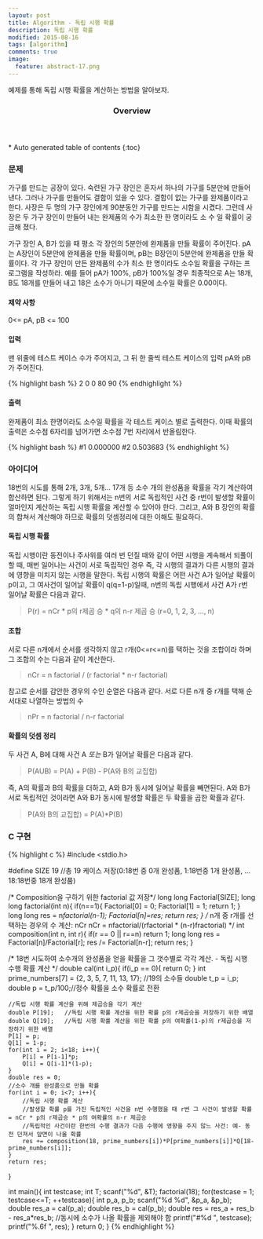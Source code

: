 ```yaml
---
layout: post
title: Algorithm - 독립 시행 확률  
description: 독립 시행 확률
modified: 2015-08-16
tags: [algorithm]
comments: true
image:
  feature: abstract-17.png
---
```


예제를 통해 독립 시행 확률을 계산하는 방법을 알아보자.

<section id="table-of-contents" class="toc">
  <header>
    <h3>Overview</h3>
  </header>
<div id="drawer" markdown="1">
*  Auto generated table of contents
{:toc}
</div>
</section><!-- /#table-of-contents -->

### 문제

가구를 만드는 공장이 있다. 숙련된 가구 장인은 혼자서 하나의 가구를 5분만에 만들어 낸다. 그러나 가구를 만들어도 결함이 있을 수 있다. 결함이 없는 가구를 완제품이라고 한다. 사장은 두 명의 가구 장인에게 90분동안 가구를 만드는 시함을 시켰다. 그런데 사장은 두 가구 장인이 만들어 내는 완제품의 수가 최소한 한 명이라도 소 수 일 확률이 궁금해 졌다. 

가구 장인 A, B가 있을 때 평소 각 장인의 5분안에 완제품을 만들 확률이 주어진다. pA는 A장인이 5분안에 완제품을 만들 확률이며, pB는 B장인이 5분안에 완제품을 만들 확률이다. 각 가구 장인이 만든 완제품의 수가 최소 한 명이라도 소수일 확률을 구하는 프로그램을 작성하라. 예를 들어 pA가 100%, pB가 100%일 경우 최종적으로 A는 18개, B도 18개를 만들어 내고 18은 소수가 아니기 때문에 소수일 확률은 0.00이다. 

#### 제약 사항 ####

0<= pA, pB <= 100

#### 입력 ####

맨 위줄에 테스트 케이스 수가 주어지고, 그 뒤 한 줄씩 테스트 케이스의 입력 pA와 pB가 주어진다. 

{% highlight bash %}
2
0 0
80 90
{% endhighlight %}

#### 출력 ####

완제품이 최소 한명이라도 소수일 확률을 각 테스트 케이스 별로 출력한다. 이때 확률의 출력은 소수점 6자리를 넘어가면 소수점 7번 자리에서 반올림한다. 

{% highlight bash %}
#1 0.000000
#2 0.503683
{% endhighlight %}

### 아이디어 

18번의 시도를 통해 2개, 3개, 5개... 17개 등 소수 개의 완성품을 확률을 각기 계산하여 합산하면 된다. 그렇게 하기 위해서는 n번의 서로 독립적인 사건 중 r번이 발생할 확률이 얼마인지 계산하는 독립 시행 확률을 계산할 수 있어야 한다. 그리고, A와 B 장인의 확률의 합쳐서 계산해야 하므로 확률의 덧셈정리에 대한 이해도 필요하다. 

#### 독립 시행 확률

독립 시행이란 동전이나 주사위를 여러 번 던질 때와 같이 어떤 시행을 계속해서 되풀이 할 때, 매번 일어나는 사건이 서로 독립적인 경우 즉, 각 시행의 결과가 다른 시행의 결과에 영향을 미치지 않는 시행을 말한다. 독립 시행의 확률은 어떤 사건 A가 일어날 확률이 p이고, 그 여사건이 일어날 확률이 q(q=1-p)일때, n번의 독립 시행에서 사건 A가 r번 일어날 확률은 다음과 같다. 

> P(r) = nCr * p의 r제곱 승 * q의 n-r 제곱 승 (r=0, 1, 2, 3, ..., n)

#### 조합 

서로 다른 n개에서 순서를 생각하지 않고 r개(0<=r<=n)를 택하는 것을 조합이라 하며 그 조합의 수는 다음과 같이 계산한다. 

> nCr = n factorial / (r factorial * n-r factorial) 

참고로 순서를 감안한 경우의 수인 순열은 다음과 같다. 서로 다른 n개 중 r개를 택해 순서대로 나열하는 방법의 수

> nPr =  n factorial / n-r factorial

#### 확률의 덧셈 정리

두 사건 A, B에 대해 사건 A *또는* B가 일어날 확률은 다음과 같다. 

> P(AUB) = P(A) + P(B) - P(A와 B의 교집합)

즉, A의 확률과 B의 확률을 더하고, A와 B가 동시에 일어날 확률을 빼면된다. 
 A와 B가 서로 독립적인 것이라면 A와 B가 동시에 발생할 확률은 두 확률을 곱한 확률과 같다. 

>P(A와 B의 교집합) =  P(A)*P(B)

### C 구현 

{% highlight c %}
#include <stdio.h>

#define SIZE 19 //총 19 케이스 저장(0:18번 중 0개 완성품, 1:18번중 1개 완성품, ... 18:18번중 18개 완성품)

/* Composition을 구하기 위한 factorial 값 저장*/
long long Factorial[SIZE];
long long factorial(int n){
    if(n==1){
        Factorial[0] = 0;
        Factorial[1] = 1;
        return 1;
    }
    long long res = n*factorial(n-1);
    Factorial[n]=res;
    return res;
}
/* n개 중 r개를 선택하는 경우의 수 계산: nCr
   nCr = nfactorial/(rfactorial * (n-r)fractorial) */
int composition(int n, int r){
    if(r == 0 || r==n)
        return 1;
    long long res = Factorial[n]/Factorial[r];
    res /= Factorial[n-r];
    return res;
}

/* 18번 시도하여 소수개의 완성품을 얻을 확률을 그 갯수별로 각각 계산. - 독립 시행 수행 확률 계산 */
double cal(int i_p){
    if(i_p == 0){
        return 0;
    }
    int prime_numbers[7] = {2, 3, 5, 7, 11, 13, 17}; //19의 소수들
    double t_p = i_p;
    double p = t_p/100;//정수 확률을 소수 확률로 전환

    //독립 시행 확률 계산을 위해 제곱승을 각기 계산
    double P[19];   //독립 시행 확률 계산을 위한 확률 p의 r제곱승을 저장하기 위한 배열
    double Q[19];   //독립 시행 확률 계산을 위한 확률 p의 여확률(1-p)의 r제곱승을 저장하기 위한 배열
    P[1] = p;
    Q[1] = 1-p;
    for(int i = 2; i<18; i++){
        P[i] = P[i-1]*p;
        Q[i] = Q[i-1]*(1-p);
    }
    double res = 0;
    //소수 개를 완성품으로 만들 확률
    for(int i = 0; i<7; i++){
        //독립 시행 확률 계산
        //발생할 확률 p를 가진 독립적인 사건을 n번 수행했을 때 r번 그 사건이 발생할 확률 = nCr * p의 r제곱승 * p의 여확률의 n-r 제곱승
        //독립적인 사건이란 한번의 수행 결과가 다음 수행에 영향을 주지 않느 사건: 예- 동전 던져서 앞면이 나올 확률
        res += composition(18, prime_numbers[i])*P[prime_numbers[i]]*Q[18-prime_numbers[i]];
    }
    return res;
}

int main(){
    int testcase;
    int T;
    scanf("%d", &T);
    factorial(18);
    for(testcase = 1; testcase<=T; ++testcase){
        int p_a, p_b;
        scanf("%d %d", &p_a, &p_b);
        double res_a = cal(p_a);
        double res_b = cal(p_b);
        double res = res_a + res_b - res_a*res_b; //동시에 소수가 나올 확률을 제외해야 함
        printf("#%d ", testcase);
        printf("%.6f ", res);
    }
    return 0;
}
{% endhighlight %}
